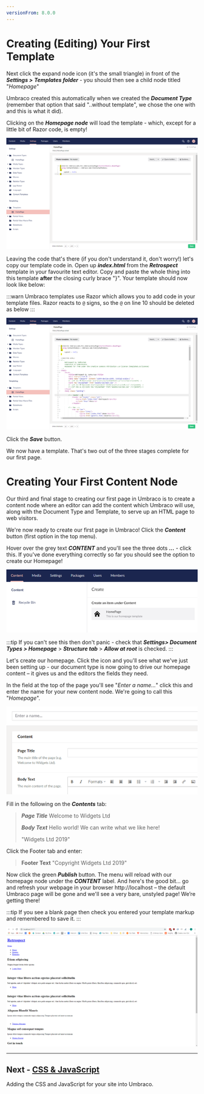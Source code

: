 ```yaml
---
versionFrom: 8.0.0
---
```


# Creating (Editing) Your First Template

Next click the expand node icon (it's the small triangle) in front of the **_Settings >_** **_Templates folder_** - you should then see a child node titled "_Homepage_" 

Umbraco created this automatically when we created the **_Document Type_** (remember that option that said "..without template", we chose the one with and this is what it did).  

Clicking on the **_Homepage node_** will load the template - which, except for a little bit of Razor code, is empty!

![Empty Homepage Template](images/figure-13-empty-homepage-template-v8.png)

Leaving the code that's there (if you don't understand it, don't worry!) let's copy our template code in. Open up **_index.html_** from the **_Retrospect_**  template in your favourite text editor.  Copy and paste the whole thing into this template **after** the closing curly brace "}".  Your template should now look like below:

:::warn
Umbraco templates use Razor which allows you to add code in your template files. Razor reacts to `@` signs, so the `@` on line 10 should be deleted as below
:::

![Homepage Template with Retrospect HTML](images/figure-14-homepage-template-with-Retrospect-html-v8.png)

Click the **_Save_** button.  

We now have a template. That's two out of the three stages complete for our first page. 

# **Creating Your First Content Node**

Our third and final stage to creating our first page in Umbraco is to create a content node where an editor can add the content which Umbraco will use, along with the Document Type and Template, to serve up an HTML page to web visitors.

We're now ready to create our first page in Umbraco!   Click the **_Content_** button (first option in the top menu).  

Hover over the grey text **_CONTENT_**  and you'll see the three dots **_..._** - click this.  If you've done everything correctly so far you should see the option to create our Homepage! 

![Create a Homepage](images/figure-15-create-a-homepage-v8.png)

:::tip
If you can't see this then don't panic - check that **_Settings> Document Types > Homepage_**  > **_Structure tab_** > **_Allow at root_** is checked.
:::

Let's create our homepage. Click the icon and you'll see what we've just been setting up - our document type is now going to drive our homepage content – it gives us and the editors the fields they need. 

In the field at the top of the page you'll see "_Enter a name..._" click this and enter the name for your new content node.  We're going to call this "_Homepage_". 

![Create a Homepage](images/figure-15a-create-a-homepage-enter-name-v8.png)

Fill in the following on the **_Contents_** tab:

>**_Page Title_** 	Welcome to Widgets Ltd
>
>**_Body Text_** 	Hello world! We can write what we like here!
>
>
>"Widgets Ltd 2019"

Click the Footer tab and enter:

>**Footer Text**	 "Copyright Widgets Ltd 2019" 

Now click the green **_Publish_** button.  The menu will reload with our homepage node under the **_CONTENT_** label. And here's the good bit... go and refresh your webpage in your browser http://localhost – the default Umbraco page will be gone and we'll see a very bare, unstyled page! We’re getting there!

:::tip
If you see a blank page then check you entered your template markup and remembered to save it.
:::

![An Unstyled Homepage](images/figure-16-unstyled-homepage-v8.png)

---
## Next - [CSS & JavaScript](../CSS-And-JavaScript)

Adding the CSS and JavaScript for your site into Umbraco.
